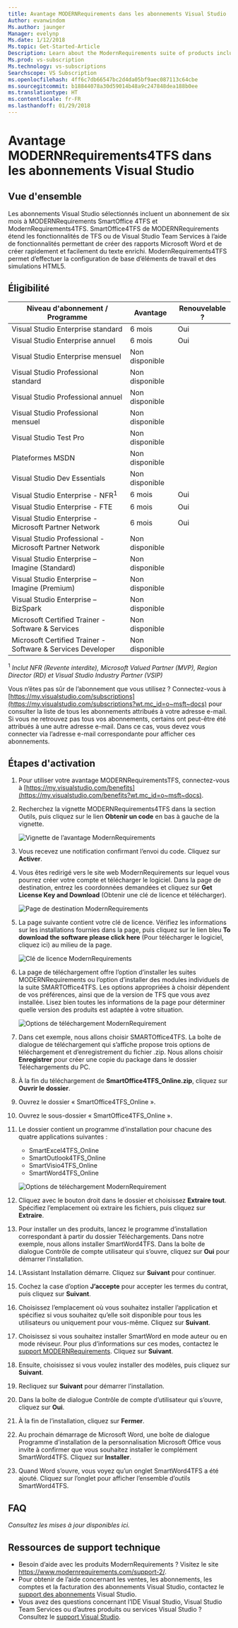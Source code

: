 ```yaml
---
title: Avantage MODERNRequirements dans les abonnements Visual Studio | Microsoft Docs
Author: evanwindom
Ms.author: jaunger
Manager: evelynp
Ms.date: 1/12/2018
Ms.topic: Get-Started-Article
Description: Learn about the ModernRequirements suite of products included in selected Visual Studio Enterprise subscriptions.
Ms.prod: vs-subscription
Ms.technology: vs-subscriptions
Searchscope: VS Subscription
ms.openlocfilehash: 4ff6c7db66547bc2d4da05bf9aec087113c64cbe
ms.sourcegitcommit: b18844078a30d59014b48a9c247848dea188b0ee
ms.translationtype: HT
ms.contentlocale: fr-FR
ms.lasthandoff: 01/29/2018
---
```

# <a name="the-modernrequirements4tfs-benefit-in-visual-studio-subscriptions"></a>Avantage MODERNRequirements4TFS dans les abonnements Visual Studio

## <a name="overview"></a>Vue d'ensemble

Les abonnements Visual Studio sélectionnés incluent un abonnement de six mois à MODERNRequirements SmartOffice 4TFS et ModernRequirements4TFS.  SmartOffice4TFS de MODERNRequirements étend les fonctionnalités de TFS ou de Visual Studio Team Services à l’aide de fonctionnalités permettant de créer des rapports Microsoft Word et de créer rapidement et facilement du texte enrichi.  ModernRequirements4TFS permet d’effectuer la configuration de base d’éléments de travail et des simulations HTML5.  

## <a name="eligibility"></a>Éligibilité
| Niveau d'abonnement / Programme                                                  | Avantage               | Renouvelable ?                                                         |
|-------------------------------------------------------------------------------|-----------------------|--------------------------------------------------------------------|
| Visual Studio Enterprise standard                                             | 6 mois              |  Oui                                                               |
| Visual Studio Enterprise annuel                                               | 6 mois              |  Oui                                                               |
| Visual Studio Enterprise mensuel                                              | Non disponible         |                                                                    |
| Visual Studio Professional standard                                           | Non disponible         |                                                                    |
| Visual Studio Professional annuel                                             | Non disponible         |                                                                    | 
| Visual Studio Professional mensuel                                            | Non disponible         |                                                                    |
| Visual Studio Test Pro                                                        | Non disponible         |                                                                    |
| Plateformes MSDN                                                                | Non disponible         |                                                                    |
| Visual Studio Dev Essentials                                                  | Non disponible         |                                                                    |
| Visual Studio Enterprise - NFR<sup>1</sup>                                               | 6 mois              |  Oui                                                               |
| Visual Studio Enterprise - FTE                                                | 6 mois              |  Oui                                                               |
| Visual Studio Enterprise - Microsoft Partner Network                          | 6 mois              |  Oui                                                               |
| Visual Studio Professional - Microsoft Partner Network                        | Non disponible         |                                                                    |
| Visual Studio Enterprise – Imagine (Standard)                                 | Non disponible         |                                                                    |
| Visual Studio Enterprise – Imagine (Premium)                                  | Non disponible         |                                                                    |
| Visual Studio Enterprise – BizSpark                                           | Non disponible         |                                                                    |
| Microsoft Certified Trainer - Software & Services                             | Non disponible         |                                                                    |
| Microsoft Certified Trainer - Software & Services Developer                   | Non disponible         |                                                                    |

<sup>1</sup>  *Inclut NFR (Revente interdite), Microsoft Valued Partner (MVP), Region Director (RD) et Visual Studio Industry Partner (VSIP)*  

Vous n’êtes pas sûr de l’abonnement que vous utilisez ?  Connectez-vous à [https://my.visualstudio.com/subscriptions](https://my.visualstudio.com/subscriptions?wt.mc_id=o~msft~docs) pour consulter la liste de tous les abonnements attribués à votre adresse e-mail. Si vous ne retrouvez pas tous vos abonnements, certains ont peut-être été attribués à une autre adresse e-mail.  Dans ce cas, vous devez vous connecter via l’adresse e-mail correspondante pour afficher ces abonnements. 

## <a name="activation-steps"></a>Étapes d'activation
1.  Pour utiliser votre avantage MODERNRequirementsTFS, connectez-vous à [https://my.visualstudio.com/benefits](https://my.visualstudio.com/benefits?wt.mc_id=o~msft~docs).
2.  Recherchez la vignette MODERNRequirements4TFS dans la section Outils, puis cliquez sur le lien **Obtenir un code** en bas à gauche de la vignette.   

    ![Vignette de l’avantage ModernRequirements](_img\vs-modernreq\vs-modernreq-tile.png)

2.  Vous recevez une notification confirmant l’envoi du code.  Cliquez sur **Activer**. 

3.  Vous êtes redirigé vers le site web ModernRequirements sur lequel vous pourrez créer votre compte et télécharger le logiciel.  Dans la page de destination, entrez les coordonnées demandées et cliquez sur **Get License Key and Download** (Obtenir une clé de licence et télécharger).

    ![Page de destination ModernRequirements](_img\vs-modernreq\vs-modernreq-landing.png)


4.  La page suivante contient votre clé de licence.  Vérifiez les informations sur les installations fournies dans la page, puis cliquez sur le lien bleu **To download the software please click here** (Pour télécharger le logiciel, cliquez ici) au milieu de la page.  

    ![Clé de licence ModernRequirements](_img\vs-modernreq\vs-modernreq-license-new-resized.png)


5.  La page de téléchargement offre l’option d’installer les suites MODERNRequirements ou l’option d’installer des modules individuels de la suite SMARTOffice4TFS.  Les options appropriées à choisir dépendent de vos préférences, ainsi que de la version de TFS que vous avez installée.  Lisez bien toutes les informations de la page pour déterminer quelle version des produits est adaptée à votre situation.  

    ![Options de téléchargement ModernRequirement](_img\vs-modernreq\vs-modernreq-download-page-new.png)

6.  Dans cet exemple, nous allons choisir SMARTOffice4TFS.  La boîte de dialogue de téléchargement qui s’affiche propose trois options de téléchargement et d’enregistrement du fichier .zip.  Nous allons choisir **Enregistrer** pour créer une copie du package dans le dossier Téléchargements du PC. 

7.  À la fin du téléchargement de **SmartOffice4TFS_Online.zip**, cliquez sur **Ouvrir le dossier**. 

8.  Ouvrez le dossier « SmartOffice4TFS_Online ».  

9.  Ouvrez le sous-dossier « SmartOffice4TFS_Online ». 

10. Le dossier contient un programme d’installation pour chacune des quatre applications suivantes :
    - SmartExcel4TFS_Online
    - SmartOutlook4TFS_Online
    - SmartVisio4TFS_Online
    - SmartWord4TFS_Online

    ![Options de téléchargement ModernRequirement](_img\vs-modernreq\vs-modernreq-downloaded-cropped.png)

11. Cliquez avec le bouton droit dans le dossier et choisissez **Extraire tout**.  Spécifiez l’emplacement où extraire les fichiers, puis cliquez sur **Extraire**. 

12. Pour installer un des produits, lancez le programme d’installation correspondant à partir du dossier Téléchargements.  Dans notre exemple, nous allons installer SmartWord4TFS.  Dans la boîte de dialogue Contrôle de compte utilisateur qui s’ouvre, cliquez sur **Oui** pour démarrer l’installation. 

13. L’Assistant Installation démarre.  Cliquez sur **Suivant** pour continuer. 

14. Cochez la case d’option **J’accepte** pour accepter les termes du contrat, puis cliquez sur **Suivant**. 

15. Choisissez l’emplacement où vous souhaitez installer l’application et spécifiez si vous souhaitez qu’elle soit disponible pour tous les utilisateurs ou uniquement pour vous-même.  Cliquez sur **Suivant**. 

16. Choisissez si vous souhaitez installer SmartWord en mode auteur ou en mode réviseur.  Pour plus d’informations sur ces modes, contactez le [support MODERNRequirements](http://www.modernrequirements.com/support-2/).  Cliquez sur **Suivant**.

17. Ensuite, choisissez si vous voulez installer des modèles, puis cliquez sur **Suivant**.  

18. Recliquez sur **Suivant** pour démarrer l’installation.  

19. Dans la boîte de dialogue Contrôle de compte d’utilisateur qui s’ouvre, cliquez sur **Oui**. 

20. À la fin de l’installation, cliquez sur **Fermer**.

21. Au prochain démarrage de Microsoft Word, une boîte de dialogue Programme d’installation de la personnalisation Microsoft Office vous invite à confirmer que vous souhaitez installer le complément SmartWord4TFS.  Cliquez sur **Installer**.

22. Quand Word s’ouvre, vous voyez qu’un onglet SmartWord4TFS a été ajouté. Cliquez sur l’onglet pour afficher l’ensemble d’outils SmartWord4TFS. 

## <a name="faq"></a>FAQ
*Consultez les mises à jour disponibles ici.*

## <a name="support-resources"></a>Ressources de support technique
-  Besoin d’aide avec les produits ModernRequirements ?  Visitez le site https://www.modernrequirements.com/support-2/.
-  Pour obtenir de l’aide concernant les ventes, les abonnements, les comptes et la facturation des abonnements Visual Studio, contactez le [support des abonnements](https://www.visualstudio.com/subscriptions/support/) Visual Studio.
-  Vous avez des questions concernant l’IDE Visual Studio, Visual Studio Team Services ou d’autres produits ou services Visual Studio ?  Consultez le [support Visual Studio](https://www.visualstudio.com/support/). 